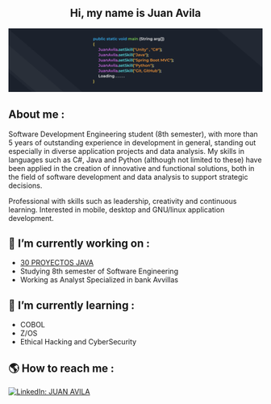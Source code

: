 <!--<p align="center">
  <img src="assets/ProgramingBoy.gif" width="250">
</p>-->

<h2 align='center'>
  Hi, my name is Juan Avila
</h2>

![me](assets/banner.png)

## About me :
Software Development Engineering student (8th semester), with more than 5 years of outstanding experience in development in general, standing out especially in diverse application projects and data analysis. My skills in languages such as C#, Java and Python (although not limited to these) have been applied in the creation of innovative and functional solutions, both in the field of software development and data analysis to support strategic decisions.

Professional with skills such as leadership, creativity and continuous learning. Interested in mobile, desktop and GNU/linux application development.


## 🔭 I’m currently working on :
  - [30 PROYECTOS JAVA](https://github.com/JuanAvilaOficial/30-proyectos-java)
  - Studying 8th semester of Software Engineering
  - Working as Analyst Specialized in bank Avvillas
  
## 🌱 I’m currently learning :
  - COBOL
  - Z/OS
  - Ethical Hacking and CyberSecurity

##  🌎 How to reach me :
  [![LinkedIn: JUAN AVILA](https://img.shields.io/badge/-JuanAvilaOficial-blue?style=flat-square&logo=Linkedin&logoColor=white&link=https://www.linkedin.com/in/thaianebraga/)](https://www.linkedin.com/in/juan-manuel-avila-perez-97a62a192/)
